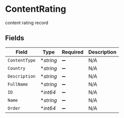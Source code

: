 # ContentRating

content rating record


## Fields

| Field              | Type               | Required           | Description        |
| ------------------ | ------------------ | ------------------ | ------------------ |
| `ContentType`      | **string*          | :heavy_minus_sign: | N/A                |
| `Country`          | **string*          | :heavy_minus_sign: | N/A                |
| `Description`      | **string*          | :heavy_minus_sign: | N/A                |
| `FullName`         | **string*          | :heavy_minus_sign: | N/A                |
| `ID`               | **int64*           | :heavy_minus_sign: | N/A                |
| `Name`             | **string*          | :heavy_minus_sign: | N/A                |
| `Order`            | **int64*           | :heavy_minus_sign: | N/A                |